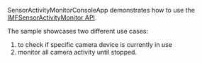 SensorActivityMonitorConsoleApp demonstrates how to use the [IMFSensorActivityMonitor API](https://docs.microsoft.com/windows/win32/api/mfidl/nn-mfidl-imfsensoractivitymonitor).

The sample showcases two different use cases:
1. to check if specific camera device is currently in use
1. monitor all camera activity until stopped.
